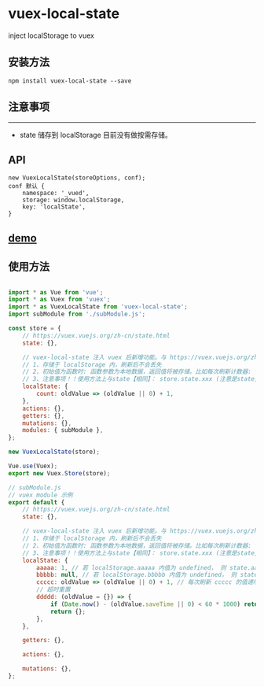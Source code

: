 # vuex-local-state
inject localStorage to vuex

## 安装方法
`npm install vuex-local-state --save`

## 注意事项
------
* state 储存到 localStorage 目前没有做按需存储。

## API

    new VuexLocalState(storeOptions, conf);
    conf 默认 {
        namespace: '_vued',
        storage: window.localStorage,
        key: 'localState',
    }


## [demo](https://biluochun.github.io/vuex-localState/test/index.html)

## 使用方法
```javascript

import * as Vue from 'vue';
import * as Vuex from 'vuex';
import * as VuexLocalState from 'vuex-local-state';
import subModule from './subModule.js';

const store = {
    // https://vuex.vuejs.org/zh-cn/state.html
    state: {},

    // vuex-local-state 注入 vuex 后新增功能。与 https://vuex.vuejs.org/zh-cn/state.html 相比，只是新增部分功能：
    // 1、存储于 localStorage 内，刷新后不会丢失
    // 2、初始值为函数时: 函数参数为本地数据，返回值将被存储。比如每次刷新计数器: function (count) { return (count || 0) + 1; }
    // 3、注意事项！！使用方法上与state【相同】： store.state.xxx (注意是state,不是store.localState)
    localState: {
        count: oldValue => (oldValue || 0) + 1,
    },
    actions: {},
    getters: {},
    mutations: {},
    modules: { subModule },
};

new VuexLocalState(store);

Vue.use(Vuex);
export new Vuex.Store(store);
```


```javascript
// subModule.js
// vuex module 示例
export default {
    // https://vuex.vuejs.org/zh-cn/state.html
    state: {},

    // vuex-local-state 注入 vuex 后新增功能。与 https://vuex.vuejs.org/zh-cn/state.html 相比，只是新增部分功能：
    // 1、存储于 localStorage 内，刷新后不会丢失
    // 2、初始值为函数时: 函数参数为本地数据，返回值将被存储。比如每次刷新计数器: function (count) { return (count || 0) + 1; }
    // 3、注意事项！！使用方法上与state【相同】： store.state.xxx (注意是state,不是store.localState)
    localState: {
        aaaaa: 1, // 若 localStorage.aaaaa 内值为 undefined， 则 state.aaaaa === 1
        bbbbb: null, // 若 localStorage.bbbbb 内值为 undefined， 则 state.bbbbb === null
        ccccc: oldValue => (oldValue || 0) + 1, // 每次刷新 ccccc 的值递增
        // 超时重置
        ddddd: (oldValue = {}) => {
            if (Date.now() - (oldValue.saveTime || 0) < 60 * 1000) return oldValue;
            return {};
        },
    },

    getters: {},

    actions: {},

    mutations: {},
};


```